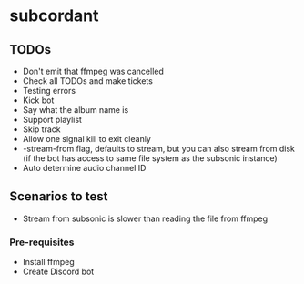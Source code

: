 # subcordant

## TODOs
* Don't emit that ffmpeg was cancelled
* Check all TODOs and make tickets
* Testing errors
* Kick bot
* Say what the album name is
* Support playlist
* Skip track
* Allow one signal kill to exit cleanly
* -stream-from flag, defaults to stream, but you can also stream from disk (if the bot has access to same file system as the subsonic instance)
* Auto determine audio channel ID

## Scenarios to test
* Stream from subsonic is slower than reading the file from ffmpeg

### Pre-requisites
* Install ffmpeg
* Create Discord bot

